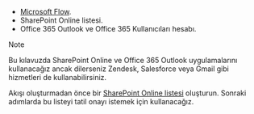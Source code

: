 * [Microsoft Flow](https://flow.microsoft.com).
* SharePoint Online listesi.
* Office 365 Outlook ve Office 365 Kullanıcıları hesabı.

> [!NOTE]
> Bu kılavuzda SharePoint Online ve Office 365 Outlook uygulamalarını kullanacağız ancak dilerseniz Zendesk, Salesforce veya Gmail gibi hizmetleri de kullanabilirsiniz.
> 
> 

Akışı oluşturmadan önce bir [SharePoint Online listesi](https://support.office.com/article/Training-Create-and-set-up-a-list-1DDC1F5A-A908-478B-BB6D-608F34B71F94) oluşturun. Sonraki adımlarda bu listeyi tatil onayı istemek için kullanacağız.


